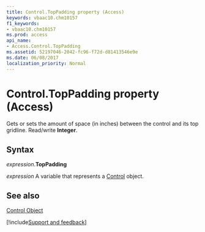 ```yaml
---
title: Control.TopPadding property (Access)
keywords: vbaac10.chm10157
f1_keywords:
- vbaac10.chm10157
ms.prod: access
api_name:
- Access.Control.TopPadding
ms.assetid: 52197046-2042-fc96-f72d-d81413546e9e
ms.date: 06/08/2017
localization_priority: Normal
---
```



# Control.TopPadding property (Access)

Gets or sets the amount of space (in inches) between the control and its top gridline. Read/write  **Integer**.


## Syntax

_expression_.**TopPadding**

_expression_ A variable that represents a [Control](Access.Control.md) object.


## See also


[Control Object](Access.Control.md)

[!include[Support and feedback](~/includes/feedback-boilerplate.md)]